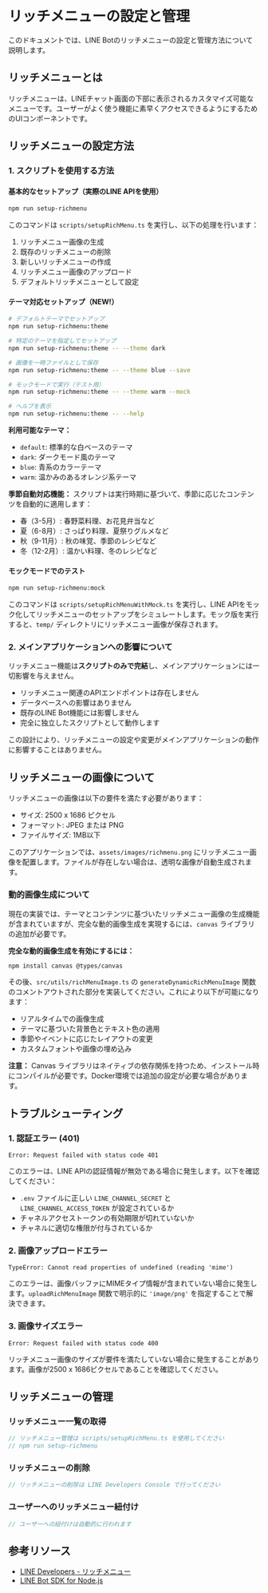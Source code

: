 # リッチメニューの設定と管理

このドキュメントでは、LINE Botのリッチメニューの設定と管理方法について説明します。

## リッチメニューとは

リッチメニューは、LINEチャット画面の下部に表示されるカスタマイズ可能なメニューです。ユーザーがよく使う機能に素早くアクセスできるようにするためのUIコンポーネントです。

## リッチメニューの設定方法

### 1. スクリプトを使用する方法

#### 基本的なセットアップ（実際のLINE APIを使用）

```bash
npm run setup-richmenu
```

このコマンドは `scripts/setupRichMenu.ts` を実行し、以下の処理を行います：

1. リッチメニュー画像の生成
2. 既存のリッチメニューの削除
3. 新しいリッチメニューの作成
4. リッチメニュー画像のアップロード
5. デフォルトリッチメニューとして設定

#### テーマ対応セットアップ（NEW!）

```bash
# デフォルトテーマでセットアップ
npm run setup-richmenu:theme

# 特定のテーマを指定してセットアップ
npm run setup-richmenu:theme -- --theme dark

# 画像を一時ファイルとして保存
npm run setup-richmenu:theme -- --theme blue --save

# モックモードで実行（テスト用）
npm run setup-richmenu:theme -- --theme warm --mock

# ヘルプを表示
npm run setup-richmenu:theme -- --help
```

**利用可能なテーマ：**
- `default`: 標準的な白ベースのテーマ
- `dark`: ダークモード風のテーマ
- `blue`: 青系のカラーテーマ
- `warm`: 温かみのあるオレンジ系テーマ

**季節自動対応機能：**
スクリプトは実行時期に基づいて、季節に応じたコンテンツを自動的に適用します：
- 春（3-5月）: 春野菜料理、お花見弁当など
- 夏（6-8月）: さっぱり料理、夏祭りグルメなど
- 秋（9-11月）: 秋の味覚、季節のレシピなど
- 冬（12-2月）: 温かい料理、冬のレシピなど

#### モックモードでのテスト

```bash
npm run setup-richmenu:mock
```

このコマンドは `scripts/setupRichMenuWithMock.ts` を実行し、LINE APIをモック化してリッチメニューのセットアップをシミュレートします。モック版を実行すると、`temp/` ディレクトリにリッチメニュー画像が保存されます。

### 2. メインアプリケーションへの影響について

リッチメニュー機能は**スクリプトのみで完結**し、メインアプリケーションには一切影響を与えません。

- リッチメニュー関連のAPIエンドポイントは存在しません
- データベースへの影響はありません
- 既存のLINE Bot機能には影響しません
- 完全に独立したスクリプトとして動作します

この設計により、リッチメニューの設定や変更がメインアプリケーションの動作に影響することはありません。

## リッチメニューの画像について

リッチメニューの画像は以下の要件を満たす必要があります：

- サイズ: 2500 x 1686 ピクセル
- フォーマット: JPEG または PNG
- ファイルサイズ: 1MB以下

このアプリケーションでは、`assets/images/richmenu.png` にリッチメニュー画像を配置します。ファイルが存在しない場合は、透明な画像が自動生成されます。

### 動的画像生成について

現在の実装では、テーマとコンテンツに基づいたリッチメニュー画像の生成機能が含まれていますが、完全な動的画像生成を実現するには、`canvas` ライブラリの追加が必要です。

**完全な動的画像生成を有効にするには：**

```bash
npm install canvas @types/canvas
```

その後、`src/utils/richMenuImage.ts` の `generateDynamicRichMenuImage` 関数のコメントアウトされた部分を実装してください。これにより以下が可能になります：

- リアルタイムでの画像生成
- テーマに基づいた背景色とテキスト色の適用
- 季節やイベントに応じたレイアウトの変更
- カスタムフォントや画像の埋め込み

**注意：** Canvas ライブラリはネイティブの依存関係を持つため、インストール時にコンパイルが必要です。Docker環境では追加の設定が必要な場合があります。

## トラブルシューティング

### 1. 認証エラー (401)

```
Error: Request failed with status code 401
```

このエラーは、LINE APIの認証情報が無効である場合に発生します。以下を確認してください：

- `.env` ファイルに正しい `LINE_CHANNEL_SECRET` と `LINE_CHANNEL_ACCESS_TOKEN` が設定されているか
- チャネルアクセストークンの有効期限が切れていないか
- チャネルに適切な権限が付与されているか

### 2. 画像アップロードエラー

```
TypeError: Cannot read properties of undefined (reading 'mime')
```

このエラーは、画像バッファにMIMEタイプ情報が含まれていない場合に発生します。`uploadRichMenuImage` 関数で明示的に `'image/png'` を指定することで解決できます。

### 3. 画像サイズエラー

```
Error: Request failed with status code 400
```

リッチメニュー画像のサイズが要件を満たしていない場合に発生することがあります。画像が2500 x 1686ピクセルであることを確認してください。

## リッチメニューの管理

### リッチメニュー一覧の取得

```typescript
// リッチメニュー管理は scripts/setupRichMenu.ts を使用してください
// npm run setup-richmenu
```

### リッチメニューの削除

```typescript
// リッチメニューの削除は LINE Developers Console で行ってください
```

### ユーザーへのリッチメニュー紐付け

```typescript
// ユーザーへの紐付けは自動的に行われます
```

## 参考リソース

- [LINE Developers - リッチメニュー](https://developers.line.biz/ja/docs/messaging-api/using-rich-menus/)
- [LINE Bot SDK for Node.js](https://github.com/line/line-bot-sdk-nodejs) 